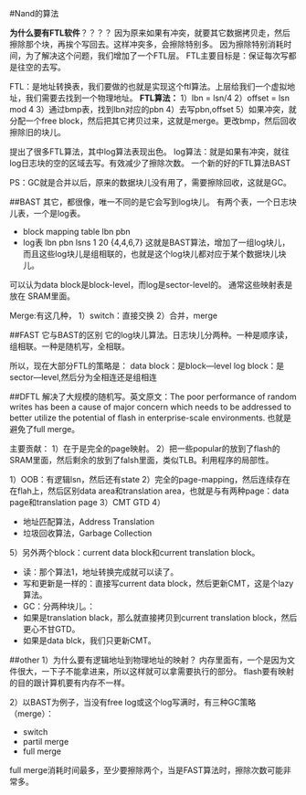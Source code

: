 #Nand的算法

**为什么要有FTL软件**？？？？
因为原来如果有冲突，就要其它数据拷贝走，然后擦除那个块，再挨个写回去。这样冲突多，会擦除特别多。
因为擦除特别消耗时间，为了解决这个问题，我们增加了一个FTL层。
FTL主要目标是：保证每次写都是往空的去写。

FTL：是地址转换表，我们要做的也就是实现这个ftl算法。上层给我们一个虚拟地址，我们需要去找到一个物理地址。
**FTL算法：**
1）lbn = lsn/4
2）offset = lsn mod 4
3）通过bmp表，找到lbn对应的pbn
4）去写pbn,offset
5）如果冲突，就分配一个free block，然后把其它拷贝过来，这就是merge。更改bmp，然后回收擦除旧的块儿。

提出了很多FTL算法，其中log算法表现出色。
log算法：就是如果有冲突，就往log日志块的空的区域去写。有效减少了擦除次数。
一个新的好的FTL算法BAST

PS：GC就是合并以后，原来的数据块儿没有用了，需要擦除回收，这就是GC。

##BAST
其它，都很像，唯一不同的是它会写到log块儿。
有两个表，一个日志块儿表，一个是log表。
- block mapping table
lbn pbn
- log表
lbn pbn lsns
1    20   {4,4,6,7}
这就是BAST算法，增加了一组log块儿，而且这些log块儿是组相联的，也就是这个log块儿都对应于某个数据块儿块儿。

可以认为data block是block-level，而log是sector-level的。
通常这些映射表是放在 SRAM里面。

Merge:有这几种，
1）switch：直接交换
2）合并，merge



##FAST
它与BAST的区别
它的log块儿算法。日志块儿分两种。一种是顺序读，组相联。一种是随机写，全相联。

所以，现在大部分FTL的策略是：
data block：是block—level
log block：是sector—level,然后分为全相连还是组相连

##DFTL
解决了大规模的随机写。英文原文：The poor performance of random writes has been a cause of major concern which needs to be addressed to better utilize the potential of flash in enterprise-scale environments.
也就是避免了full merge。

主要贡献：
1）在于是完全的page映射。
2）把一些popular的放到了flash的	SRAM里面，然后剩余的放到了falsh里面，类似TLB。利用程序的局部性。

1）OOB：有逻辑lsn，然后还有state
2）完全的page-mapping，然后连续存在在flah上，然后区别data area和translation area，也就是与有两种page：data page和translation page
3）CMT GTD
4）
- 地址匹配算法，Address Translation
- 垃圾回收算法，Garbage Collection

5）另外两个block：current data block和current translation block。
- 读：那个算法1，地址转换完成就可以读了。
- 写和更新是一样的：直接写current data block，然后更新CMT，这是个lazy算法。
- GC：分两种块儿。：
- 如果是translation black，那么就直接拷贝到current translation block，然后更心不甘GTD。
- 如果是data blck，我们只更新CMT。

##other
1）为什么要有逻辑地址到物理地址的映射？
内存里面有，一个是因为文件很大，一下子不能拿进来，所以这样就可以拿需要执行的部分。
flash要有映射的目的跟计算机要有内存不一样。

2）以BAST为例子，当没有free log或这个log写满时，有三种GC策略（merge）：
- switch 
- partil merge
- full merge 

full merge消耗时间最多，至少要擦除两个，当是FAST算法时，擦除次数可能非常多。
